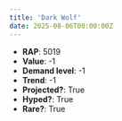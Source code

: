 ```yaml
---
title: 'Dark Wolf'
date: 2025-08-06T00:00:00Z
---
```

- **RAP**: 5019
- **Value**: -1
- **Demand level**: -1
- **Trend**: -1
- **Projected?**: True
- **Hyped?**: True
- **Rare?**: True
